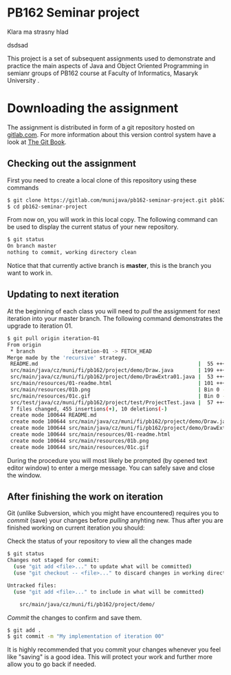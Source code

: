 PB162 Seminar project
=====================

Klara ma strasny hlad

dsdsad

This project is a set of subsequent assignments used to demonstrate and practice the main aspects of Java and Object Oriented Programming in semianr groups of PB162 course at Faculty of Informatics, Masaryk University .


Downloading the assignment
==========================

The assignment is distributed in form of a git repository hosted on [gitlab.com](https://gitlab.com). For more information about this version control system have a look at [The Git Book](https://git-scm.com/book/en/v2).

## Checking out the assignment

First you need to create a local clone of this repository using these commands

```bash
$ git clone https://gitlab.com/munijava/pb162-seminar-project.git pb162-seminar-project
$ cd pb162-seminar-project
```

From now on, you will work in this local copy. The following command can be used to display the current status of your new repository.
```bash
$ git status
On branch master
nothing to commit, working directory clean
```
Notice that that currently active branch is **master**, this is the branch you want to work in.

## Updating to next iteration
At the beginning of each class you will need to *pull* the assignment for next iteration into your master branch. The following command demonstrates the upgrade to iteration 01.

```bash
$ git pull origin iteration-01
From origin
 * branch            iteration-01 -> FETCH_HEAD
Merge made by the 'recursive' strategy.
 README.md                                                    |  55 ++++++++++
 src/main/java/cz/muni/fi/pb162/project/demo/Draw.java        | 199 ++++++++++++++++++++++++++++++++++
 src/main/java/cz/muni/fi/pb162/project/demo/DrawExtra01.java |  53 +++++++++
 src/main/resources/01-readme.html                            | 101 +++++++++++++++++
 src/main/resources/01b.png                                   | Bin 0 -> 2933 bytes
 src/main/resources/01c.gif                                   | Bin 0 -> 598 bytes
 src/test/java/cz/muni/fi/pb162/project/test/ProjectTest.java |  57 ++++++++--
 7 files changed, 455 insertions(+), 10 deletions(-)
 create mode 100644 README.md
 create mode 100644 src/main/java/cz/muni/fi/pb162/project/demo/Draw.java
 create mode 100644 src/main/java/cz/muni/fi/pb162/project/demo/DrawExtra01.java
 create mode 100644 src/main/resources/01-readme.html
 create mode 100644 src/main/resources/01b.png
 create mode 100644 src/main/resources/01c.gif
```

During the procedure you will most likely be prompted (by opened text editor window) to enter a merge message. You can safely save and close the window.

## After finishing the work on iteration

Git (unlike Subversion, which you might have encountered) requires you to *commit* (save) your changes before *pulling* anyhting new. Thus after you are finished working on current iteration you should:

Check the status of your repository to view all the changes made

```bash
$ git status
Changes not staged for commit:
  (use "git add <file>..." to update what will be committed)
  (use "git checkout -- <file>..." to discard changes in working directory)

Untracked files:
  (use "git add <file>..." to include in what will be committed)

    src/main/java/cz/muni/fi/pb162/project/demo/
```

*Commit* the changes to confirm and save them.

```bash
$ git add .
$ git commit -m "My implementation of iteration 00"
```

It is highly recommended that you commit your changes whenever you feel like "saving" is a good idea. This will protect your work and further more allow you to go back if needed.
